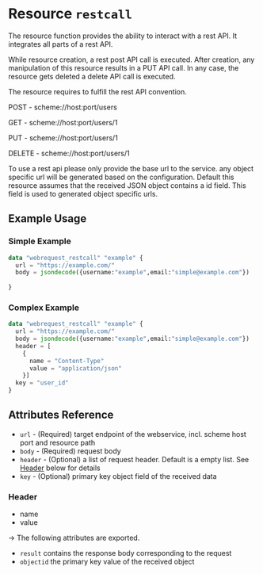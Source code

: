 # Resource `restcall`

The resource function provides the ability to interact with a rest API.
It integrates all parts of a rest API.

While resource creation, a rest post API call is executed. After creation, any manipulation of this resource results in a
PUT API call. In any case, the resource gets deleted a delete API call is executed.

The resource requires to fulfill the rest API convention.


POST   - scheme://host:port/users

GET    - scheme://host:port/users/1

PUT    - scheme://host:port/users/1

DELETE - scheme://host:port/users/1

To use a rest api please only provide the base url to the service. any object specific url will be generated based on the 
configuration. Default this resource assumes that the received JSON object contains a id field. This field is used to generated
object specific urls.

## Example Usage

### Simple Example
```terraform
data "webrequest_restcall" "example" {
  url = "https://example.com/"
  body = jsondecode({username:"example",email:"simple@example.com"})
  
}
```
### Complex Example
````terraform
data "webrequest_restcall" "example" {
  url = "https://example.com/"
  body = jsondecode({username:"example",email:"simple@example.com"})
  header = [
    {
      name = "Content-Type"
      value = "application/json"
    }]
  key = "user_id"
}
````

## Attributes Reference

* `url` - (Required) target endpoint of the webservice, incl. scheme host port and resource path
* `body` - (Required) request body
* `header` - (Optional) a list of request header. Default is a empty list. See [Header](#Header) below for details
* `key` - (Optional) primary key object field of the received data

### Header

* name
* value

-> The following attributes are exported.

- `result` contains the response body corresponding to the request
- `objectid` the primary key value of the received object 
